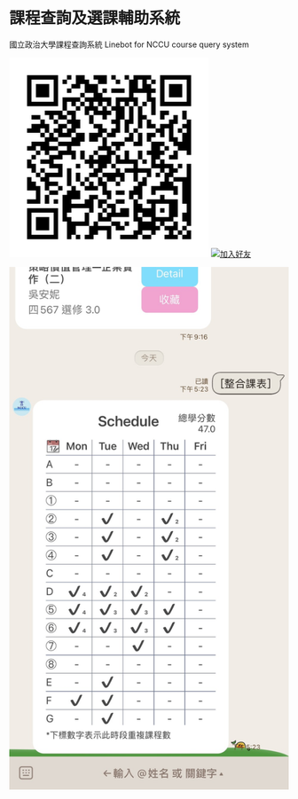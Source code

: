 # 課程查詢及選課輔助系統
國立政治大學課程查詢系統 
Linebot for NCCU course query system  

![image](https://github.com/CYXup6/Botest/blob/master/L.png)
  <a href="https://lin.ee/4RbcAkQ"><img src="https://scdn.line-apps.com/n/line_add_friends/btn/zh-Hant.png" alt="加入好友" height="36" border="0"></a>

![image](https://github.com/CYXup6/Botest/blob/master/demo.jpg)
